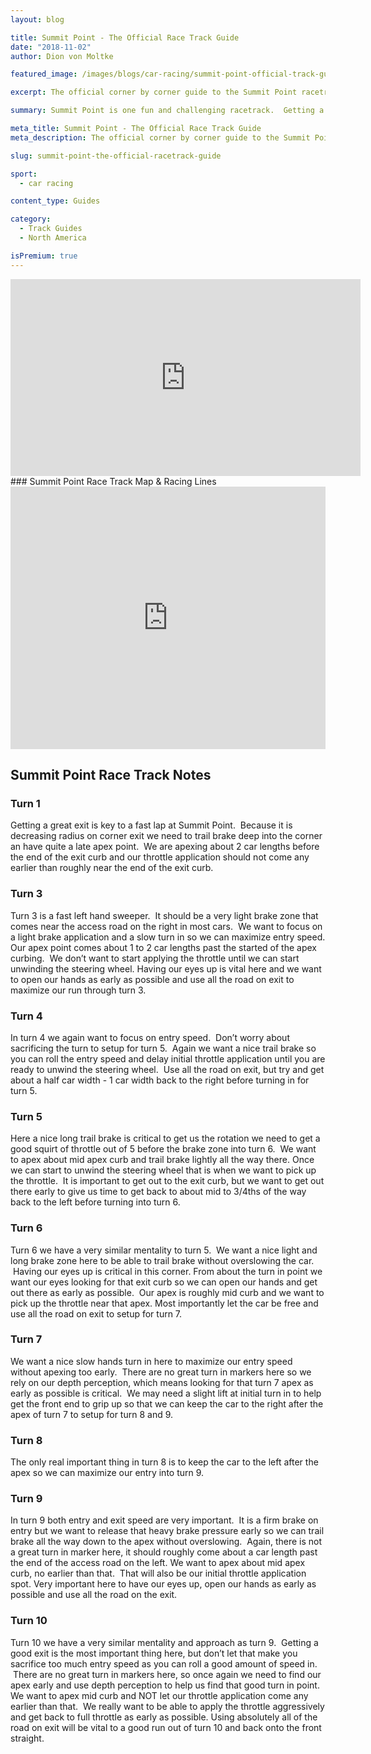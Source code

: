 ```yaml
---
layout: blog

title: Summit Point - The Official Race Track Guide
date: "2018-11-02"
author: Dion von Moltke

featured_image: /images/blogs/car-racing/summit-point-official-track-guide-compressor.jpg

excerpt: The official corner by corner guide to the Summit Point racetrack! Learn all the secrets to this racetrack from professional racecar drivers.

summary: Summit Point is one fun and challenging racetrack.  Getting a good run through turns 5 - 9 while not opening up the door to be passed can be a challenge.  Here we show you exactly how to do that.

meta_title: Summit Point - The Official Race Track Guide
meta_description: The official corner by corner guide to the Summit Point racetrack! Learn all the secrets to this racetrack from professional racecar drivers.

slug: summit-point-the-official-racetrack-guide

sport:
  - car racing

content_type: Guides

category:
  - Track Guides
  - North America

isPremium: true
---
```


<iframe title="Blog iFrame" id="videoIframe" width="560" height="315" src="https://www.youtube.com/embed/QmKgGqTMUlw" frameborder="0" allow="accelerometer; autoplay; encrypted-media; gyroscope; picture-in-picture" allowfullscreen></iframe>
### Summit Point Race Track Map & Racing Lines

<iframe title="Blog iFrame" src="https://open-racer.com/embed#/vpD95aed4l6zQQyuX6IG" style="height: 420px; width: 100%; border: 0"></iframe>

## Summit Point Race Track Notes

### Turn 1

Getting a great exit is key to a fast lap at Summit Point.  Because it is decreasing radius on corner exit we need to trail brake deep into the corner an have quite a late apex point.  We are apexing about 2 car lengths before the end of the exit curb and our throttle application should not come any earlier than roughly near the end of the exit curb.

### Turn 3

Turn 3 is a fast left hand sweeper.  It should be a very light brake zone that comes near the access road on the right in most cars.  We want to focus on a light brake application and a slow turn in so we can maximize entry speed. Our apex point comes about 1 to 2 car lengths past the started of the apex curbing.  We don’t want to start applying the throttle until we can start unwinding the steering wheel. Having our eyes up is vital here and we want to open our hands as early as possible and use all the road on exit to maximize our run through turn 3.

### Turn 4

In turn 4 we again want to focus on entry speed.  Don’t worry about sacrificing the turn to setup for turn 5.  Again we want a nice trail brake so you can roll the entry speed and delay initial throttle application until you are ready to unwind the steering wheel.  Use all the road on exit, but try and get about a half car width - 1 car width back to the right before turning in for turn 5.

### Turn 5

Here a nice long trail brake is critical to get us the rotation we need to get a good squirt of throttle out of 5 before the brake zone into turn 6.  We want to apex about mid apex curb and trail brake lightly all the way there. Once we can start to unwind the steering wheel that is when we want to pick up the throttle.  It is important to get out to the exit curb, but we want to get out there early to give us time to get back to about mid to 3/4ths of the way back to the left before turning into turn 6.

### Turn 6

Turn 6 we have a very similar mentality to turn 5.  We want a nice light and long brake zone here to be able to trail brake without overslowing the car.  Having our eyes up is critical in this corner. From about the turn in point we want our eyes looking for that exit curb so we can open our hands and get out there as early as possible.  Our apex is roughly mid curb and we want to pick up the throttle near that apex. Most importantly let the car be free and use all the road on exit to setup for turn 7.

### Turn 7

We want a nice slow hands turn in here to maximize our entry speed without apexing too early.  There are no great turn in markers here so we rely on our depth perception, which means looking for that turn 7 apex as early as possible is critical.  We may need a slight lift at initial turn in to help get the front end to grip up so that we can keep the car to the right after the apex of turn 7 to setup for turn 8 and 9.

### Turn 8

The only real important thing in turn 8 is to keep the car to the left after the apex so we can maximize our entry into turn 9.

### Turn 9

In turn 9 both entry and exit speed are very important.  It is a firm brake on entry but we want to release that heavy brake pressure early so we can trail brake all the way down to the apex without overslowing.  Again, there is not a great turn in marker here, it should roughly come about a car length past the end of the access road on the left. We want to apex about mid apex curb, no earlier than that.  That will also be our initial throttle application spot. Very important here to have our eyes up, open our hands as early as possible and use all the road on the exit.

### Turn 10

Turn 10 we have a very similar mentality and approach as turn 9.  Getting a good exit is the most important thing here, but don’t let that make you sacrifice too much entry speed as you can roll a good amount of speed in.  There are no great turn in markers here, so once again we need to find our apex early and use depth perception to help us find that good turn in point. We want to apex mid curb and NOT let our throttle application come any earlier than that.  We really want to be able to apply the throttle aggressively and get back to full throttle as early as possible. Using absolutely all of the road on exit will be vital to a good run out of turn 10 and back onto the front straight.

